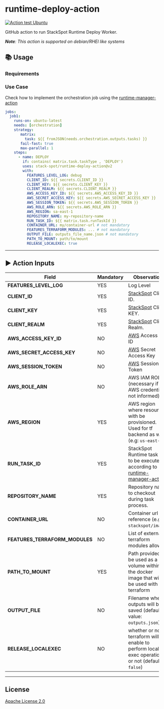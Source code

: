 # runtime-deploy-action

[![Action test Ubuntu](https://github.com/stack-spot/runtime-github-action-ping/actions/workflows/action-test-ubuntu.yaml/badge.svg)](https://github.com/stack-spot/runtime-github-action-ping/actions/workflows/action-test-ubuntu.yaml)

GitHub action to run StackSpot Runtime Deploy Worker.

_**Note**: This action is supported on debian/RHEl like systems_

## 📚 Usage

### Requirements

### Use Case

Check how to implement the orchestration job using the [runtime-manager-action](https://github.com/stack-spot/runtime-manager-action)

```yaml
jobs:
  job1:
    runs-on: ubuntu-latest
    needs: [orchestration]
    strategy:
       matrix:
         task: ${{ fromJSON(needs.orchestration.outputs.tasks) }}
       fail-fast: true
       max-parallel: 1
    steps:
      - name: DEPLOY
        if: contains( matrix.task.taskType , 'DEPLOY')
        uses: stack-spot/runtime-deploy-action@v2
        with:
          FEATURES_LEVEL_LOG: debug
          CLIENT_ID: ${{ secrets.CLIENT_ID }}
          CLIENT_KEY: ${{ secrets.CLIENT_KEY }}
          CLIENT_REALM: ${{ secrets.CLIENT_REALM }}
          AWS_ACCESS_KEY_ID: ${{ secrets.AWS_ACCESS_KEY_ID }}
          AWS_SECRET_ACCESS_KEY: ${{ secrets.AWS_SECRET_ACCESS_KEY }}
          AWS_SESSION_TOKEN: ${{ secrets.AWS_SESSION_TOKEN }}
          AWS_ROLE_ARN: ${{ secrets.AWS_ROLE_ARN }}
          AWS_REGION: sa-east-1
          REPOSITORY_NAME: my-repository-name 
          RUN_TASK_ID: ${{ matrix.task.runTaskId }}
          CONTAINER_URL: my/container-url # not mandatory
          FEATURES_TERRAFORM_MODULES: ... # not mandatory
          OUTPUT_FILE: outputs_file_name.json # not mandatory
          PATH_TO_MOUNT: path/to/mount
          RELEASE_LOCALEXEC: true
```

* * *

## ▶️ Action Inputs

Field | Mandatory | Observation
------------ | ------------  | -------------
**FEATURES_LEVEL_LOG** | YES | Log Level
**CLIENT_ID** | YES | [StackSpot](https://stackspot.com/en/settings/access-token) Client ID.
**CLIENT_KEY** | YES | [StackSpot](https://stackspot.com/en/settings/access-token) Client KEY.
**CLIENT_REALM** | YES | [StackSpot](https://stackspot.com/en/settings/access-token) Client Realm.
**AWS_ACCESS_KEY_ID** | NO | [AWS](https://docs.aws.amazon.com/cli/latest/userguide/cli-configure-envvars.html) Access Key ID
**AWS_SECRET_ACCESS_KEY** | NO | [AWS](https://docs.aws.amazon.com/cli/latest/userguide/cli-configure-envvars.html) Secret Access Key
**AWS_SESSION_TOKEN** | NO | [AWS](https://docs.aws.amazon.com/cli/latest/userguide/cli-configure-envvars.html) Session Token
**AWS_ROLE_ARN** | NO | AWS IAM ROLE (necessary if AWS credentials not informed)
**AWS_REGION** | YES | AWS region where resources with be provisioned. Used for tf backend as well (e.g: `us-east-1`).
**RUN_TASK_ID** | YES | StackSpot Runtime task id to be executed, according to [runtime-manager-action](https://github.com/stack-spot/runtime-manager-action).
**REPOSITORY_NAME** | YES | Repository name to checkout during task process.
**CONTAINER_URL** | NO | Container url reference (e.g `stackspot/image`)
**FEATURES_TERRAFORM_MODULES** | NO | List of external terraform modules allowed
**PATH_TO_MOUNT** | YES | Path provided to be used as a volume within the docker image that will be used with terraform
**OUTPUT_FILE** | NO | Filename where outputs will be saved (default value: `outputs.json`)
**RELEASE_LOCALEXEC** | NO | whether or not terraform will be enable to perform local exec operations or not (default: `false`)

* * *

## License

[Apache License 2.0](https://github.com/stack-spot/runtime-github-action-deploy/blob/main/LICENSE)

